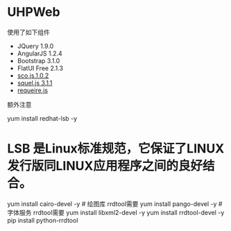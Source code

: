 # UHPWeb

使用了如下组件

* JQuery 1.9.0
* AngularJS 1.2.4 
* Bootstrap 3.1.0
* FlatUI Free 2.1.3
* [sco.js.1.0.2](https://github.com/terebentina/sco.js/tree/1.0.2)
* [squel.js 3.1.1](https://raw.githubusercontent.com/hiddentao/squel/3.1.1/squel.min.js)
* [requeire.js](http://requirejs.org/docs/api.html)

额外注意

yum install redhat-lsb -y 
# LSB 是Linux标准规范，它保证了LINUX发行版同LINUX应用程序之间的良好结合。
yum install cairo-devel -y # 绘图库 rrdtool需要
yum install pango-devel -y # 字体服务 rrdtool需要
yum install libxml2-devel -y
yum install rrdtool-devel -y
pip install python-rrdtool
